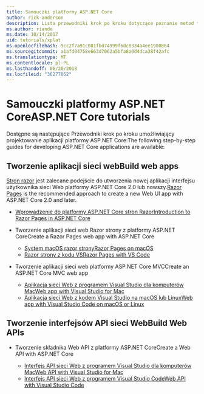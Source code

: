 ```yaml
---
title: Samouczki platformy ASP.NET Core
author: rick-anderson
description: Lista przewodniki krok po kroku dotyczące poznanie metod tworzenia aplikacji platformy ASP.NET Core.
ms.author: riande
ms.date: 10/14/2017
uid: tutorials/xplat
ms.openlocfilehash: 9cc2f7a91c081fbd74999f6dc0334a4ee1980864
ms.sourcegitcommit: a1afd04758e663d7062a5bfa8a0d4dca38f42afc
ms.translationtype: MT
ms.contentlocale: pl-PL
ms.lasthandoff: 06/20/2018
ms.locfileid: "36277052"
---
```

# <a name="aspnet-core-tutorials"></a><span data-ttu-id="dadf2-103">Samouczki platformy ASP.NET Core</span><span class="sxs-lookup"><span data-stu-id="dadf2-103">ASP.NET Core tutorials</span></span>

<span data-ttu-id="dadf2-104">Dostępne są następujące Przewodniki krok po kroku umożliwiający projektowanie aplikacji platformy ASP.NET Core:</span><span class="sxs-lookup"><span data-stu-id="dadf2-104">The following step-by-step guides for developing ASP.NET Core applications are available:</span></span>

## <a name="build-web-apps"></a><span data-ttu-id="dadf2-105">Tworzenie aplikacji sieci web</span><span class="sxs-lookup"><span data-stu-id="dadf2-105">Build web apps</span></span>

<span data-ttu-id="dadf2-106">[Stron razor](xref:razor-pages/index) jest zalecane podejście do utworzenia nowej aplikacji interfejsu użytkownika sieci Web platformy ASP.NET Core 2.0 lub nowszy.</span><span class="sxs-lookup"><span data-stu-id="dadf2-106">[Razor Pages](xref:razor-pages/index) is the recommended approach to create a new Web UI app with ASP.NET Core 2.0 and later.</span></span>

* [<span data-ttu-id="dadf2-107">Wprowadzenie do platformy ASP.NET Core stron Razor</span><span class="sxs-lookup"><span data-stu-id="dadf2-107">Introduction to Razor Pages in ASP.NET Core</span></span>](xref:razor-pages/index)
* <span data-ttu-id="dadf2-108">Tworzenie aplikacji sieci web Razor strony z platformy ASP.NET Core</span><span class="sxs-lookup"><span data-stu-id="dadf2-108">Create a Razor Pages web app with ASP.NET Core</span></span>

   * [<span data-ttu-id="dadf2-109">System macOS razor strony</span><span class="sxs-lookup"><span data-stu-id="dadf2-109">Razor Pages on macOS</span></span>](xref:tutorials/razor-pages-mac/index)
   * [<span data-ttu-id="dadf2-110">Razor strony z kodu VS</span><span class="sxs-lookup"><span data-stu-id="dadf2-110">Razor Pages with VS Code</span></span>](xref:tutorials/razor-pages-vsc/index)  

* <span data-ttu-id="dadf2-111">Tworzenie aplikacji sieci web platformy ASP.NET Core MVC</span><span class="sxs-lookup"><span data-stu-id="dadf2-111">Create an ASP.NET Core MVC web app</span></span>

   * [<span data-ttu-id="dadf2-112">Aplikacja sieci Web z programem Visual Studio dla komputerów Mac</span><span class="sxs-lookup"><span data-stu-id="dadf2-112">Web app with Visual Studio for Mac</span></span>](first-mvc-app-mac/index.md)
   * [<span data-ttu-id="dadf2-113">Aplikacja sieci Web z kodem Visual Studio na macOS lub Linux</span><span class="sxs-lookup"><span data-stu-id="dadf2-113">Web app with Visual Studio Code on macOS or Linux</span></span>](first-mvc-app-xplat/index.md)

## <a name="build-web-apis"></a><span data-ttu-id="dadf2-114">Tworzenie interfejsów API sieci Web</span><span class="sxs-lookup"><span data-stu-id="dadf2-114">Build Web APIs</span></span>
* <span data-ttu-id="dadf2-115">Tworzenie składnika Web API z platformy ASP.NET Core</span><span class="sxs-lookup"><span data-stu-id="dadf2-115">Create a Web API with ASP.NET Core</span></span>

  * [<span data-ttu-id="dadf2-116">Interfejs API sieci Web z programem Visual Studio dla komputerów Mac</span><span class="sxs-lookup"><span data-stu-id="dadf2-116">Web API with Visual Studio for Mac</span></span>](xref:tutorials/first-web-api-mac)
  * [<span data-ttu-id="dadf2-117">Interfejs API sieci Web z programem Visual Studio Code</span><span class="sxs-lookup"><span data-stu-id="dadf2-117">Web API with Visual Studio Code</span></span>](web-api-vsc.md)

